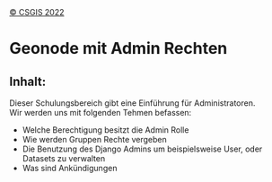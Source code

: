 <!-- the Menu -->
<link rel="stylesheet" media="all" href="../styles.css" />
<div id="logo"><a href="https://csgis.de">© CSGIS 2022</a></div>
<div id="menu"></div>
<div id="jumpMenu"></div>
<script src="../menu.js"></script>
<script src="../jumpmenu.js"></script>
<!-- the Menu -->




# Geonode mit Admin Rechten

## Inhalt:

Dieser Schulungsbereich gibt eine Einführung für Administratoren.  
Wir werden uns mit folgenden Tehmen befassen:

- Welche Berechtigung besitzt die Admin Rolle
- Wie werden Gruppen Rechte vergeben
- Die Benutzung des Django Admins um beispielsweise User, oder Datasets zu verwalten
- Was sind Ankündigungen
